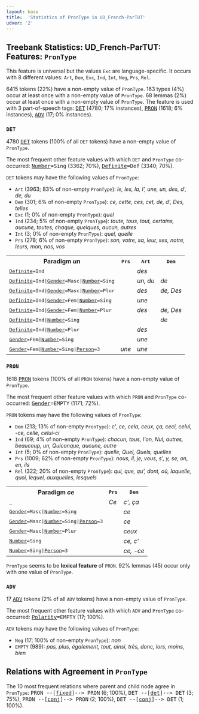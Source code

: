 ```yaml
---
layout: base
title:  'Statistics of PronType in UD_French-ParTUT'
udver: '2'
---
```


## Treebank Statistics: UD_French-ParTUT: Features: `PronType`

This feature is universal but the values `Exc` are language-specific.
It occurs with 8 different values: `Art`, `Dem`, `Exc`, `Ind`, `Int`, `Neg`, `Prs`, `Rel`.

6415 tokens (22%) have a non-empty value of `PronType`.
163 types (4%) occur at least once with a non-empty value of `PronType`.
68 lemmas (2%) occur at least once with a non-empty value of `PronType`.
The feature is used with 3 part-of-speech tags: <tt><a href="fr_partut-pos-DET.html">DET</a></tt> (4780; 17% instances), <tt><a href="fr_partut-pos-PRON.html">PRON</a></tt> (1618; 6% instances), <tt><a href="fr_partut-pos-ADV.html">ADV</a></tt> (17; 0% instances).

### `DET`

4780 <tt><a href="fr_partut-pos-DET.html">DET</a></tt> tokens (100% of all `DET` tokens) have a non-empty value of `PronType`.

The most frequent other feature values with which `DET` and `PronType` co-occurred: <tt><a href="fr_partut-feat-Number.html">Number</a></tt><tt>=Sing</tt> (3362; 70%), <tt><a href="fr_partut-feat-Definite.html">Definite</a></tt><tt>=Def</tt> (3340; 70%).

`DET` tokens may have the following values of `PronType`:

* `Art` (3963; 83% of non-empty `PronType`): <em>le, les, la, l', une, un, des, d', de, du</em>
* `Dem` (301; 6% of non-empty `PronType`): <em>ce, cette, ces, cet, de, d', Des, telles</em>
* `Exc` (1; 0% of non-empty `PronType`): <em>quel</em>
* `Ind` (234; 5% of non-empty `PronType`): <em>toute, tous, tout, certains, aucune, toutes, chaque, quelques, aucun, autres</em>
* `Int` (3; 0% of non-empty `PronType`): <em>quel, quelle</em>
* `Prs` (278; 6% of non-empty `PronType`): <em>son, votre, sa, leur, ses, notre, leurs, mon, nos, vos</em>

<table>
  <tr><th>Paradigm <i>un</i></th><th><tt>Prs</tt></th><th><tt>Art</tt></th><th><tt>Dem</tt></th></tr>
  <tr><td><tt><tt><a href="fr_partut-feat-Definite.html">Definite</a></tt><tt>=Ind</tt></tt></td><td></td><td><em>des</em></td><td></td></tr>
  <tr><td><tt><tt><a href="fr_partut-feat-Definite.html">Definite</a></tt><tt>=Ind</tt>|<tt><a href="fr_partut-feat-Gender.html">Gender</a></tt><tt>=Masc</tt>|<tt><a href="fr_partut-feat-Number.html">Number</a></tt><tt>=Sing</tt></tt></td><td></td><td><em>un, du</em></td><td><em>de</em></td></tr>
  <tr><td><tt><tt><a href="fr_partut-feat-Definite.html">Definite</a></tt><tt>=Ind</tt>|<tt><a href="fr_partut-feat-Gender.html">Gender</a></tt><tt>=Masc</tt>|<tt><a href="fr_partut-feat-Number.html">Number</a></tt><tt>=Plur</tt></tt></td><td></td><td><em>des</em></td><td><em>de, Des</em></td></tr>
  <tr><td><tt><tt><a href="fr_partut-feat-Definite.html">Definite</a></tt><tt>=Ind</tt>|<tt><a href="fr_partut-feat-Gender.html">Gender</a></tt><tt>=Fem</tt>|<tt><a href="fr_partut-feat-Number.html">Number</a></tt><tt>=Sing</tt></tt></td><td></td><td><em>une</em></td><td></td></tr>
  <tr><td><tt><tt><a href="fr_partut-feat-Definite.html">Definite</a></tt><tt>=Ind</tt>|<tt><a href="fr_partut-feat-Gender.html">Gender</a></tt><tt>=Fem</tt>|<tt><a href="fr_partut-feat-Number.html">Number</a></tt><tt>=Plur</tt></tt></td><td></td><td><em>des</em></td><td><em>de, Des</em></td></tr>
  <tr><td><tt><tt><a href="fr_partut-feat-Definite.html">Definite</a></tt><tt>=Ind</tt>|<tt><a href="fr_partut-feat-Number.html">Number</a></tt><tt>=Sing</tt></tt></td><td></td><td></td><td><em>de</em></td></tr>
  <tr><td><tt><tt><a href="fr_partut-feat-Definite.html">Definite</a></tt><tt>=Ind</tt>|<tt><a href="fr_partut-feat-Number.html">Number</a></tt><tt>=Plur</tt></tt></td><td></td><td><em>des</em></td><td></td></tr>
  <tr><td><tt><tt><a href="fr_partut-feat-Gender.html">Gender</a></tt><tt>=Fem</tt>|<tt><a href="fr_partut-feat-Number.html">Number</a></tt><tt>=Sing</tt></tt></td><td></td><td><em>une</em></td><td></td></tr>
  <tr><td><tt><tt><a href="fr_partut-feat-Gender.html">Gender</a></tt><tt>=Fem</tt>|<tt><a href="fr_partut-feat-Number.html">Number</a></tt><tt>=Sing</tt>|<tt><a href="fr_partut-feat-Person.html">Person</a></tt><tt>=3</tt></tt></td><td><em>une</em></td><td><em>une</em></td><td></td></tr>
</table>

### `PRON`

1618 <tt><a href="fr_partut-pos-PRON.html">PRON</a></tt> tokens (100% of all `PRON` tokens) have a non-empty value of `PronType`.

The most frequent other feature values with which `PRON` and `PronType` co-occurred: <tt><a href="fr_partut-feat-Gender.html">Gender</a></tt><tt>=EMPTY</tt> (1171; 72%).

`PRON` tokens may have the following values of `PronType`:

* `Dem` (213; 13% of non-empty `PronType`): <em>c', ce, cela, ceux, ça, ceci, celui, -ce, celle, celui-ci</em>
* `Ind` (69; 4% of non-empty `PronType`): <em>chacun, tous, l'on, Nul, autres, beaucoup, un, Quiconque, aucune, autre</em>
* `Int` (5; 0% of non-empty `PronType`): <em>quelle, Quel, Quels, quelles</em>
* `Prs` (1009; 62% of non-empty `PronType`): <em>nous, il, je, vous, s', y, se, on, en, ils</em>
* `Rel` (322; 20% of non-empty `PronType`): <em>qui, que, qu', dont, où, laquelle, quoi, lequel, auxquelles, lesquels</em>

<table>
  <tr><th>Paradigm <i>ce</i></th><th><tt>Prs</tt></th><th><tt>Dem</tt></th></tr>
  <tr><td><tt>_</tt></td><td><em>Ce</em></td><td><em>c', ça</em></td></tr>
  <tr><td><tt><tt><a href="fr_partut-feat-Gender.html">Gender</a></tt><tt>=Masc</tt>|<tt><a href="fr_partut-feat-Number.html">Number</a></tt><tt>=Sing</tt></tt></td><td></td><td><em>ce</em></td></tr>
  <tr><td><tt><tt><a href="fr_partut-feat-Gender.html">Gender</a></tt><tt>=Masc</tt>|<tt><a href="fr_partut-feat-Number.html">Number</a></tt><tt>=Sing</tt>|<tt><a href="fr_partut-feat-Person.html">Person</a></tt><tt>=3</tt></tt></td><td></td><td><em>ce</em></td></tr>
  <tr><td><tt><tt><a href="fr_partut-feat-Gender.html">Gender</a></tt><tt>=Masc</tt>|<tt><a href="fr_partut-feat-Number.html">Number</a></tt><tt>=Plur</tt></tt></td><td></td><td><em>ceux</em></td></tr>
  <tr><td><tt><tt><a href="fr_partut-feat-Number.html">Number</a></tt><tt>=Sing</tt></tt></td><td></td><td><em>ce, c'</em></td></tr>
  <tr><td><tt><tt><a href="fr_partut-feat-Number.html">Number</a></tt><tt>=Sing</tt>|<tt><a href="fr_partut-feat-Person.html">Person</a></tt><tt>=3</tt></tt></td><td></td><td><em>ce, -ce</em></td></tr>
</table>

`PronType` seems to be **lexical feature** of `PRON`. 92% lemmas (45) occur only with one value of `PronType`.

### `ADV`

17 <tt><a href="fr_partut-pos-ADV.html">ADV</a></tt> tokens (2% of all `ADV` tokens) have a non-empty value of `PronType`.

The most frequent other feature values with which `ADV` and `PronType` co-occurred: <tt><a href="fr_partut-feat-Polarity.html">Polarity</a></tt><tt>=EMPTY</tt> (17; 100%).

`ADV` tokens may have the following values of `PronType`:

* `Neg` (17; 100% of non-empty `PronType`): <em>non</em>
* `EMPTY` (989): <em>pas, plus, également, tout, ainsi, très, donc, lors, moins, bien</em>

## Relations with Agreement in `PronType`

The 10 most frequent relations where parent and child node agree in `PronType`:
<tt>PRON --[<tt><a href="fr_partut-dep-fixed.html">fixed</a></tt>]--> PRON</tt> (6; 100%),
<tt>DET --[<tt><a href="fr_partut-dep-det.html">det</a></tt>]--> DET</tt> (3; 75%),
<tt>PRON --[<tt><a href="fr_partut-dep-conj.html">conj</a></tt>]--> PRON</tt> (2; 100%),
<tt>DET --[<tt><a href="fr_partut-dep-conj.html">conj</a></tt>]--> DET</tt> (1; 100%).

